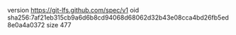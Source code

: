 version https://git-lfs.github.com/spec/v1
oid sha256:7af21eb315cb9a6d6b8cd94068d68062d32b43e08cca4bd26fb5ed8e0a4a0372
size 477

